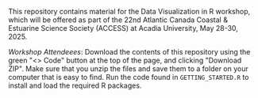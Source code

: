 This repository contains material for the Data Visualization in R workshop, which will be offered as part of the 22nd Atlantic Canada Coastal & Estuarine Science Society (ACCESS) at Acadia University, May 28-30, 2025.

*Workshop Attendeees*: Download the contents of this repository using the green "<> Code" button at the top of the page, and clicking "Download ZIP". Make sure that you unzip the files and save them to a folder on your computer that is easy to find. Run the code found in `GETTING_STARTED.R` to install and load the required R packages.

